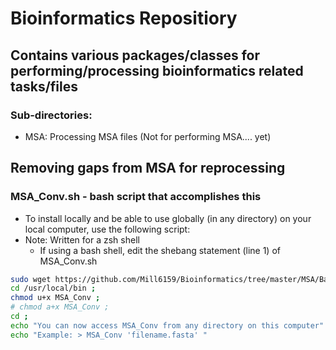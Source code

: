 # Bioinformatics Repositiory
## Contains various packages/classes for performing/processing bioinformatics related tasks/files

### Sub-directories:
* MSA: Processing MSA files (Not for performing MSA.... yet)

## Removing gaps from MSA for reprocessing

### MSA_Conv.sh - bash script that accomplishes this

* To install locally and be able to use globally (in any directory) on your local computer, use the following script:
* Note: Written for a zsh shell
	* If using a bash shell, edit the shebang statement (line 1) of MSA_Conv.sh


```bash
sudo wget https://github.com/Mill6159/Bioinformatics/tree/master/MSA/BashScripts/MSA_Conv -P /usr/local/bin ;
cd /usr/local/bin ;
chmod u+x MSA_Conv ;
# chmod a+x MSA_Conv ;
cd ;
echo "You can now access MSA_Conv from any directory on this computer"
echo "Example: > MSA_Conv 'filename.fasta' "
``` 

